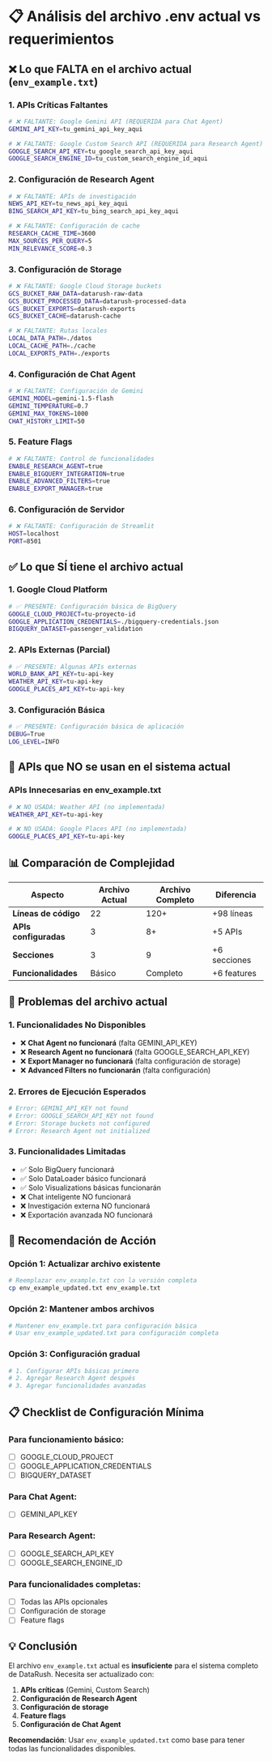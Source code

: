 # 📋 Análisis del archivo .env actual vs requerimientos

## ❌ **Lo que FALTA en el archivo actual (`env_example.txt`)**

### **1. APIs Críticas Faltantes**
```bash
# ❌ FALTANTE: Google Gemini API (REQUERIDA para Chat Agent)
GEMINI_API_KEY=tu_gemini_api_key_aqui

# ❌ FALTANTE: Google Custom Search API (REQUERIDA para Research Agent)
GOOGLE_SEARCH_API_KEY=tu_google_search_api_key_aqui
GOOGLE_SEARCH_ENGINE_ID=tu_custom_search_engine_id_aqui
```

### **2. Configuración de Research Agent**
```bash
# ❌ FALTANTE: APIs de investigación
NEWS_API_KEY=tu_news_api_key_aqui
BING_SEARCH_API_KEY=tu_bing_search_api_key_aqui

# ❌ FALTANTE: Configuración de cache
RESEARCH_CACHE_TIME=3600
MAX_SOURCES_PER_QUERY=5
MIN_RELEVANCE_SCORE=0.3
```

### **3. Configuración de Storage**
```bash
# ❌ FALTANTE: Google Cloud Storage buckets
GCS_BUCKET_RAW_DATA=datarush-raw-data
GCS_BUCKET_PROCESSED_DATA=datarush-processed-data
GCS_BUCKET_EXPORTS=datarush-exports
GCS_BUCKET_CACHE=datarush-cache

# ❌ FALTANTE: Rutas locales
LOCAL_DATA_PATH=./datos
LOCAL_CACHE_PATH=./cache
LOCAL_EXPORTS_PATH=./exports
```

### **4. Configuración de Chat Agent**
```bash
# ❌ FALTANTE: Configuración de Gemini
GEMINI_MODEL=gemini-1.5-flash
GEMINI_TEMPERATURE=0.7
GEMINI_MAX_TOKENS=1000
CHAT_HISTORY_LIMIT=50
```

### **5. Feature Flags**
```bash
# ❌ FALTANTE: Control de funcionalidades
ENABLE_RESEARCH_AGENT=true
ENABLE_BIGQUERY_INTEGRATION=true
ENABLE_ADVANCED_FILTERS=true
ENABLE_EXPORT_MANAGER=true
```

### **6. Configuración de Servidor**
```bash
# ❌ FALTANTE: Configuración de Streamlit
HOST=localhost
PORT=8501
```

## ✅ **Lo que SÍ tiene el archivo actual**

### **1. Google Cloud Platform**
```bash
# ✅ PRESENTE: Configuración básica de BigQuery
GOOGLE_CLOUD_PROJECT=tu-proyecto-id
GOOGLE_APPLICATION_CREDENTIALS=./bigquery-credentials.json
BIGQUERY_DATASET=passenger_validation
```

### **2. APIs Externas (Parcial)**
```bash
# ✅ PRESENTE: Algunas APIs externas
WORLD_BANK_API_KEY=tu-api-key
WEATHER_API_KEY=tu-api-key
GOOGLE_PLACES_API_KEY=tu-api-key
```

### **3. Configuración Básica**
```bash
# ✅ PRESENTE: Configuración básica de aplicación
DEBUG=True
LOG_LEVEL=INFO
```

## 🔧 **APIs que NO se usan en el sistema actual**

### **APIs Innecesarias en env_example.txt**
```bash
# ❌ NO USADA: Weather API (no implementada)
WEATHER_API_KEY=tu-api-key

# ❌ NO USADA: Google Places API (no implementada)
GOOGLE_PLACES_API_KEY=tu-api-key
```

## 📊 **Comparación de Complejidad**

| Aspecto | Archivo Actual | Archivo Completo | Diferencia |
|---------|----------------|------------------|------------|
| **Líneas de código** | 22 | 120+ | +98 líneas |
| **APIs configuradas** | 3 | 8+ | +5 APIs |
| **Secciones** | 3 | 9 | +6 secciones |
| **Funcionalidades** | Básico | Completo | +6 features |

## 🚨 **Problemas del archivo actual**

### **1. Funcionalidades No Disponibles**
- ❌ **Chat Agent no funcionará** (falta GEMINI_API_KEY)
- ❌ **Research Agent no funcionará** (falta GOOGLE_SEARCH_API_KEY)
- ❌ **Export Manager no funcionará** (falta configuración de storage)
- ❌ **Advanced Filters no funcionarán** (falta configuración)

### **2. Errores de Ejecución Esperados**
```python
# Error: GEMINI_API_KEY not found
# Error: GOOGLE_SEARCH_API_KEY not found
# Error: Storage buckets not configured
# Error: Research Agent not initialized
```

### **3. Funcionalidades Limitadas**
- ✅ Solo BigQuery funcionará
- ✅ Solo DataLoader básico funcionará
- ✅ Solo Visualizations básicas funcionarán
- ❌ Chat inteligente NO funcionará
- ❌ Investigación externa NO funcionará
- ❌ Exportación avanzada NO funcionará

## 🔄 **Recomendación de Acción**

### **Opción 1: Actualizar archivo existente**
```bash
# Reemplazar env_example.txt con la versión completa
cp env_example_updated.txt env_example.txt
```

### **Opción 2: Mantener ambos archivos**
```bash
# Mantener env_example.txt para configuración básica
# Usar env_example_updated.txt para configuración completa
```

### **Opción 3: Configuración gradual**
```bash
# 1. Configurar APIs básicas primero
# 2. Agregar Research Agent después
# 3. Agregar funcionalidades avanzadas
```

## 📋 **Checklist de Configuración Mínima**

### **Para funcionamiento básico:**
- [ ] GOOGLE_CLOUD_PROJECT
- [ ] GOOGLE_APPLICATION_CREDENTIALS
- [ ] BIGQUERY_DATASET

### **Para Chat Agent:**
- [ ] GEMINI_API_KEY

### **Para Research Agent:**
- [ ] GOOGLE_SEARCH_API_KEY
- [ ] GOOGLE_SEARCH_ENGINE_ID

### **Para funcionalidades completas:**
- [ ] Todas las APIs opcionales
- [ ] Configuración de storage
- [ ] Feature flags

## 💡 **Conclusión**

El archivo `env_example.txt` actual es **insuficiente** para el sistema completo de DataRush. Necesita ser actualizado con:

1. **APIs críticas** (Gemini, Custom Search)
2. **Configuración de Research Agent**
3. **Configuración de storage**
4. **Feature flags**
5. **Configuración de Chat Agent**

**Recomendación**: Usar `env_example_updated.txt` como base para tener todas las funcionalidades disponibles.

